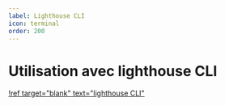 ```yaml
---
label: Lighthouse CLI
icon: terminal
order: 200
---
```


# Utilisation avec lighthouse CLI

[!ref target="blank" text="lighthouse CLI"](https://github.com/GoogleChrome/lighthouse#using-the-node-cli)

